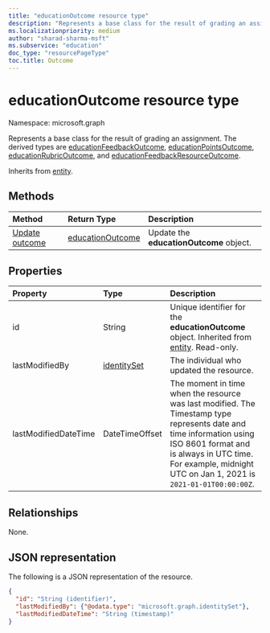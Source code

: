 ```yaml
---
title: "educationOutcome resource type"
description: "Represents a base class for the result of grading an assignment."
ms.localizationpriority: medium
author: "sharad-sharma-msft"
ms.subservice: "education"
doc_type: "resourcePageType"
toc.title: Outcome
---
```


# educationOutcome resource type

Namespace: microsoft.graph

Represents a base class for the result of grading an assignment. The derived types are [educationFeedbackOutcome](educationfeedbackoutcome.md), [educationPointsOutcome](educationpointsoutcome.md), [educationRubricOutcome](educationrubricoutcome.md), and [educationFeedbackResourceOutcome](educationfeedbackresourceoutcome.md).

Inherits from [entity](../resources/entity.md).

## Methods

| Method       | Return Type | Description |
|:-------------|:------------|:------------|
| [Update outcome](../api/educationoutcome-update.md) | [educationOutcome](educationoutcome.md) | Update the **educationOutcome** object. |

## Properties
| Property	   | Type	|Description|
|:---------------|:--------|:----------|
|id|String|Unique identifier for the **educationOutcome** object. Inherited from [entity](../resources/entity.md). Read-only.|
|lastModifiedBy|[identitySet](identityset.md)|The individual who updated the resource.|
|lastModifiedDateTime|DateTimeOffset|The moment in time when the resource was last modified. The Timestamp type represents date and time information using ISO 8601 format and is always in UTC time. For example, midnight UTC on Jan 1, 2021 is `2021-01-01T00:00:00Z`.|

## Relationships

None.

## JSON representation

The following is a JSON representation of the resource.

<!-- {
  "blockType": "resource",
  "optionalProperties": [

  ],
  "@odata.type": "microsoft.graph.educationOutcome",
  "keyProperty": "id"
}-->

```json
{
  "id": "String (identifier)",
  "lastModifiedBy": {"@odata.type": "microsoft.graph.identitySet"},
  "lastModifiedDateTime": "String (timestamp)"
}
```

<!-- uuid: 16cd6b66-4b1a-43a1-adaf-3a886856ed98
2019-02-04 14:57:30 UTC -->
<!-- {
  "type": "#page.annotation",
  "description": "educationOutcome resource",
  "keywords": "",
  "section": "documentation",
  "tocPath": ""
}-->

